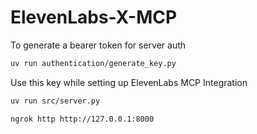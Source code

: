 # ElevenLabs-X-MCP

To generate a bearer token for server auth
```bash
uv run authentication/generate_key.py
```
Use this key while setting up ElevenLabs MCP Integration

```bash
uv run src/server.py
```

```bash
ngrok http http://127.0.0.1:8000
```

